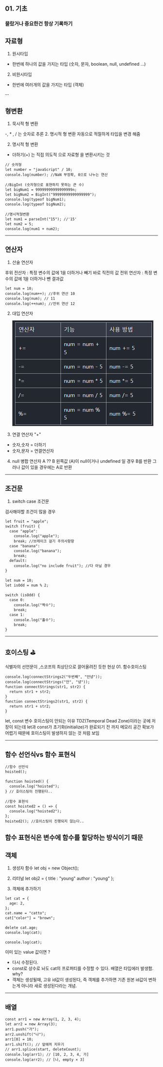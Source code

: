 ## 01. 기초

### 몰랐거나 중요한건 항상 기록하기

## 자료형

1. 원시타입

- 한번에 하나의 값을 가지는 타입
  (숫자, 문자, boolean, null, undefined ...)

2. 비원시타입

- 한번에 여러개의 값을 가지는 타입 (객체)

--

## 형변환

1. 묵시적 형 변환

-, \* , / 는 숫자로 추론 2. 명시적 형 변환
자동으로 적절하게 타입을 변경 해줌

2. 명시적 형 변환

- 더하기(+) 는 직접 의도적 으로 자료형 을 변환시키는 것

```
// 숫자형
let number = "javaScript" / 10;
console.log(number); //NaN 부정확, 0으로 나누는 연산

//BigInt (숫자형으로 표현하지 못하는 큰 수)
let bigNum1 = 99999999999999999n;
let bigNum2 = BigInt("99999999999999999");
console.log(typeof bigNum1);
console.log(typeof bigNum2);

//명시적형변환
let num1 = parseInt("15"); //'15'
let num2 = 5;
console.log(num1 + num2);

```

---

## 연산자

1. 산술 연산자

후위 전산자 : 특정 변수의 값에 1을 더하거나 빼기 바로 직전의 값
전위 연산자 : 특정 변수의 값에 1을 더하거나 뺀 결과값

```
let num = 10;
console.log(num++); //후위 연산 10
console.log(num); // 11
console.log(++num); //전위 연산 12
```

2. 대입 연산자

   ![alt text](image.png)

3. 연결 연산자
   "+"

- 숫자,숫자 = 더하기
- 숫자,문자 = 연결연산자

4. null 병합 연산자
   A ?? B
   왼쪽값 (A)이 null이거나 undefined 일 경우 B를 반환
   그러나 값이 있을 경우에는 A로 반환

---

## 조건문

1. switch case 조건문

검사해야할 조건이 많을 경우

```
let fruit = "apple";
switch (fruit) {
  case "apple":
    console.log("apple");
    break; //브레이크 걸기 주의사항항
  case "banana":
    console.log("banana");
    break;
  default:
    console.log("no include fruit"); //다 아닐 경우
}

let num = 10;
let isOdd = num % 2;

switch (isOdd) {
  case 0:
    console.log("짝수");
    break;
  case 1:
    console.log("홀수");
    break;
}

```

---

## 호이스팅 ⛳

식별자의 선언문이 ,스코프의 최상단으로 끌어올려진 듯한 현상 01. 함수호이스팅

```
console.log(connectStrings2("두번째", "안녕"));
console.log(connectStrings("안", "녕"));
function connectStrings(str1, str2) {
  return str1 + str2;
}
function connectStrings2(str1, str2) {
  return str1 + str2;
}

```

let, const 변수 호이스팅이 안되는 이유
TDZ(Temporal Dead Zone)이라는 곳에 저장이 되는데 let과 const가 초기화(initialize)가 완료되기 전 까지 메모리 공간 확보가 어렵기 때문에 호이스팅이 발생하지 않는 것 처럼 보임

---

## 함수 선언식vs 함수 표현식

```
//함수 선언식
hoisted();

function hoisted() {
  console.log("hoisted");
} // 호이스팅이 진행된다..

//함수 표현식
const hoisted2 = () => {
  console.log("hoisted2");
};
hoisted2(); //호이스팅이 진행되지 않는다..
```

## 함수 표현식은 변수에 함수를 할당하는 방식이기 때문

## 객체

1.  생성자 함수
    let obj = new Object();

2.  리터널
    let obj2 = {
    title : "young"
    author : "young"
    };

3.  객체에 추가하기

```
let cat = {
  age: 2,
};
cat.name = "catto";
cat["color"] = "brown";

delete cat.age;
console.log(cat);

console.log(cat);
```

이미 있는 value 값이면 ?

- 다시 수정된다.
- const로 상수로 놔도 cat의 프로퍼티를 수정할 수 있다. 배열은 타입에러 발생함.
  why?
- 객체는 생성될때, 고유 id값이 생성된다,
  즉 객체를 추가하면 기존 원본 id값이 변하는게 아니라 새로 생성된다라는 개념.

---

## 배열

```
const arr1 = new Array(1, 2, 3, 4);
let arr2 = new Array(3);
arr1.push("가");
arr2.unshift("나");
arr1[0] = 10;
arr1.shift(); // 앞에꺼 지우기
// arr1.splice(start, deleteCount);
console.log(arr1); // [10, 2, 3, 4, 가]
console.log(arr2); // [나, empty × 3]
```
